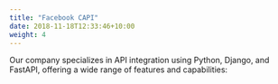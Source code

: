 ```yaml
---
title: "Facebook CAPI"
date: 2018-11-18T12:33:46+10:00
weight: 4
---
```


Our company specializes in API integration using Python, Django, and FastAPI, offering a wide range of features and capabilities: